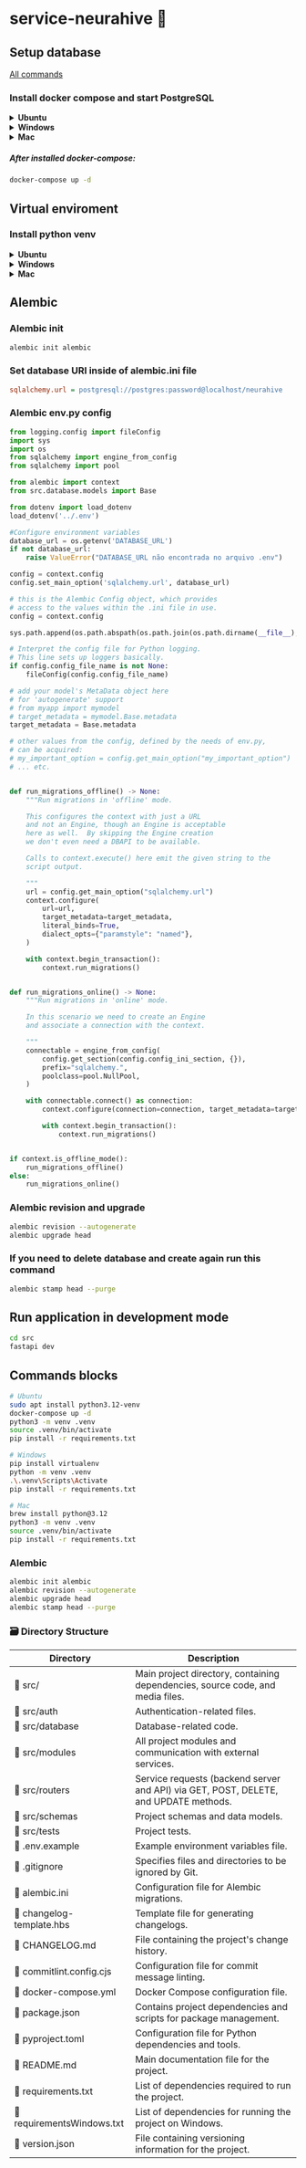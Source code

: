 # service-neurahive 🍯

## Setup database

[All commands](#command-blocks)

### Install docker compose and start PostgreSQL
<details>
  <summary><strong>Ubuntu</strong></summary>

```bash
sudo apt install docker-compose
```
</details>

<details>
  <summary><strong>Windows</strong></summary>
  
  ```powershell
choco install docker-compose
```
</details>

<details>
  <summary><strong>Mac</strong></summary>
  
```bash
brew install docker-compose
```
</details>

##### After installed docker-compose:
```bash
docker-compose up -d
```

## Virtual enviroment

### Install python venv

<details>
  <summary><strong>Ubuntu</strong></summary>

```bash
sudo apt install python3.12-venv
```
## Install dependencies and Activate virtual enviroment
```bash
python3 -m venv .venv
source .venv/bin/activate
pip install -r requirements.txt
```
</details>

<details>
  <summary><strong>Windows</strong></summary>

```powershell
pip install virtualenv
```
## Install dependencies and Activate virtual enviroment
```bash
python -m venv .venv
.\.venv\Scripts\Activate
pip install -r requirementsWindows.txt
```
</details>

<details>
  <summary><strong>Mac</strong></summary>

```bash
brew install python@3.12
```
## Install dependencies and Activate virtual enviroment
```bash
python3 -m venv .venv
source .venv/bin/activate
pip install -r requirements.txt
```
</details>

## Alembic

### Alembic init

```bash
alembic init alembic
```

### Set database URI inside of alembic.ini file

```ini
sqlalchemy.url = postgresql://postgres:password@localhost/neurahive
```

### Alembic env.py config

```python
from logging.config import fileConfig
import sys
import os
from sqlalchemy import engine_from_config
from sqlalchemy import pool

from alembic import context
from src.database.models import Base

from dotenv import load_dotenv
load_dotenv('../.env')

#Configure environment variables
database_url = os.getenv('DATABASE_URL')
if not database_url:
    raise ValueError("DATABASE_URL não encontrada no arquivo .env")

config = context.config
config.set_main_option('sqlalchemy.url', database_url)

# this is the Alembic Config object, which provides
# access to the values within the .ini file in use.
config = context.config

sys.path.append(os.path.abspath(os.path.join(os.path.dirname(__file__), "../src")))

# Interpret the config file for Python logging.
# This line sets up loggers basically.
if config.config_file_name is not None:
    fileConfig(config.config_file_name)

# add your model's MetaData object here
# for 'autogenerate' support
# from myapp import mymodel
# target_metadata = mymodel.Base.metadata
target_metadata = Base.metadata

# other values from the config, defined by the needs of env.py,
# can be acquired:
# my_important_option = config.get_main_option("my_important_option")
# ... etc.


def run_migrations_offline() -> None:
    """Run migrations in 'offline' mode.

    This configures the context with just a URL
    and not an Engine, though an Engine is acceptable
    here as well.  By skipping the Engine creation
    we don't even need a DBAPI to be available.

    Calls to context.execute() here emit the given string to the
    script output.

    """
    url = config.get_main_option("sqlalchemy.url")
    context.configure(
        url=url,
        target_metadata=target_metadata,
        literal_binds=True,
        dialect_opts={"paramstyle": "named"},
    )

    with context.begin_transaction():
        context.run_migrations()


def run_migrations_online() -> None:
    """Run migrations in 'online' mode.

    In this scenario we need to create an Engine
    and associate a connection with the context.

    """
    connectable = engine_from_config(
        config.get_section(config.config_ini_section, {}),
        prefix="sqlalchemy.",
        poolclass=pool.NullPool,
    )

    with connectable.connect() as connection:
        context.configure(connection=connection, target_metadata=target_metadata)

        with context.begin_transaction():
            context.run_migrations()


if context.is_offline_mode():
    run_migrations_offline()
else:
    run_migrations_online()
```

### Alembic revision and upgrade

```bash
alembic revision --autogenerate
alembic upgrade head
```

### If you need to delete database and create again run this command

```bash
alembic stamp head --purge
```

## Run application in development mode

```bash
cd src
fastapi dev
```

## Commands blocks

```bash
# Ubuntu
sudo apt install python3.12-venv
docker-compose up -d
python3 -m venv .venv
source .venv/bin/activate
pip install -r requirements.txt

# Windows
pip install virtualenv
python -m venv .venv
.\.venv\Scripts\Activate
pip install -r requirements.txt

# Mac
brew install python@3.12
python3 -m venv .venv
source .venv/bin/activate
pip install -r requirements.txt
```

### Alembic

```bash
alembic init alembic
alembic revision --autogenerate
alembic upgrade head
alembic stamp head --purge
```

### 🗃️ Directory Structure

<div align="center">

| Directory                                | Description                                                                                 |
| ---------------------------------------- | ------------------------------------------------------------------------------------------- |
| :open_file_folder: src/                  | Main project directory, containing dependencies, source code, and media files.              |
| :open_file_folder: src/auth              | Authentication-related files.                                                               |
| :open_file_folder: src/database          | Database-related code.                                                                      |
| :open_file_folder: src/modules           | All project modules and communication with external services.                               |
| :open_file_folder: src/routers           | Service requests (backend server and API) via GET, POST, DELETE, and UPDATE methods.        |
| :open_file_folder: src/schemas           | Project schemas and data models.                                                            |
| :open_file_folder: src/tests             | Project tests.                                                                              |
| :page_facing_up: .env.example            | Example environment variables file.                                                         |
| :page_facing_up: .gitignore              | Specifies files and directories to be ignored by Git.                                       |
| :page_facing_up: alembic.ini             | Configuration file for Alembic migrations.                                                  |
| :page_facing_up: changelog-template.hbs  | Template file for generating changelogs.                                                    |
| :page_facing_up: CHANGELOG.md            | File containing the project's change history.                                               |
| :page_facing_up: commitlint.config.cjs   | Configuration file for commit message linting.                                              |
| :page_facing_up: docker-compose.yml      | Docker Compose configuration file.                                                          |
| :page_facing_up: package.json            | Contains project dependencies and scripts for package management.                           |
| :page_facing_up: pyproject.toml          | Configuration file for Python dependencies and tools.                                       |
| :page_facing_up: README.md               | Main documentation file for the project.                                                    |
| :page_facing_up: requirements.txt        | List of dependencies required to run the project.                                           |
| :page_facing_up: requirementsWindows.txt | List of dependencies for running the project on Windows.                                    |
| :page_facing_up: version.json            | File containing versioning information for the project.                                     |

